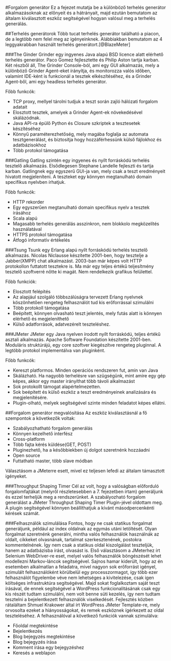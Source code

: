 #Forgalom generátor
Ez a fejezet mutatja be a különböző terhelés generátor alkalmazásoknak az előnyeit és a hátrányait, majd ezután bemutatom az általam kiválasztott eszköz segítségével hogyan valósul meg a terhelés generálás.

##Terhelés generátorok
Több tucat terhelés generátor található a piacon, de a legtöbb nem felel meg az igényeinknek. Alábbiakban bemutatom az 4 leggyakrabban használt terhelés generátort.[@BlazeMeter]

###The Ginder
Grinder egy ingyenes Java alapú BSD licence alatt elérhető terhelés generátor.  Paco Gomez fejlesztette és Philip Aston tartja karban. Két részből áll, The Grinder Console-ból, ami egy GUI alkalmazás, mely a különböző Grinder Agent-eket írányítja, és monitorozza valós időben, valamint IDE-ként is funkcionál a tesztek elkészítéséhez, és a Grinder Agent-ből, ami egy headless terhelés generátor.


Főbb funkcók:

* TCP proxy, mellyel tárolni tudjuk a teszt során zajló hálózati forgalom adatait
* Elosztott tesztek, amelyek a Grinder Agent-ek növekedésével skálázódnak.
* Java API-ra épülő Python és Closure szkriptek a tesztesetek készítéséhez
* Könnyű paraméterezhetőség, mely magába foglalja az automata tesztgenerálást, és biztosítja hogy hozzáférhessünk külső fájlokhoz és adatbázisokhoz
* Több protokol támogatása

###Gatling
Gatling szintén egy ingyenes és nyílt forráskódú terhelés tesztelő alkalmazás. Elsődlegesen Stephane Landelle fejleszti és tartja karban. Gatlingnek egy egyszerű GUI-ja van, mely csak a teszt eredményeit hivatott megjeleníteni. A teszteket egy könnyen megtanulható domain specifikus nyelvben írhatjuk.


Főbb funkcók:

* HTTP rekorder
* Egy egyszerűen megtanulható domain specifikus nyelv a tesztek írásához
* Scala alapú
* Magasabb terhelés generálás asszinkron, nem blokkolo megközelítés használatával
* HTTPS protokol támogatása
* Átfogó informatív értékelés

###Tsung
Tsunk egy Erlang alapú nyílt forráskódú terhelés tesztelő alkalmazás. Nicolas Niclausse készítette 2001-ben, hogy tesztelje a Jabber(XMPP) chat alkalmazást. 2003-ban már képes volt HTTP protokollon futtatott tesztekre is. Ma már egy teljes értékű teljesítmény tesztelő szoftverré nőtte ki magát.
Nem rendelkezik grafikus felülettel.


Főbb funkciók:

* Elosztott felépítés
* Az alapjául szolgáló többszálúságra tervezett Erlang nyelvnek köszönhetően rengeteg felhasználót tud kis erőforrással szimulálni
* Több protokoll támogatása
* Beépített, könnyen olvasható teszt jelentés, mely futás alatt is könnyen elérhető és megjeleníthető
* Külső adatforrások, adatvezérelt teszteléshez.

###JMeter
JMeter egy Java nyelven írodott nyílt forráskódú, teljes értékű asztali alkalmazás. Apache Software Foundation készítette 2001-ben. Moduláris struktúrájú, egy core szoftver kiegészítve rengeteg pluginnal. A legtöbb protokol implementálva van pluginként.


Főbb funkcók:

* Kereszt platformos. Minden operációs rendszeren fut, amin van Java
* Skálázható. Ha nagyobb terhelésre van szügségünk, mint amire egy gép képes, akkor egy master irányíthat több távoli alkalmazást
* Sok protokollt támogat alapértelmezetten.
* Sok beépített és külső eszköz a teszt eredményeinek analizására és megjelenítésére.
* Plugin-olható, melyek segítségével szinte minden feladatot képes ellátni.

##Forgalom generátor megvalósítása
Az eszköz kiválasztásnál a fő szempontok a következők voltak:

* Szabályozhatható forgalom generálás
* Könnyen kezelhető interfész
* Cross-platform
* Több fajta kérés küldése(GET, POST)
* Pluginezhető, ha a későbbiekben új dolgot szeretnénk hozzáadni
* Open source
* Futtatható master, több slave módban

Választásom a JMeterre esett, mivel ez teljesen lefedi az általam támasztott igényeket.

###Throughput Shaping Timer
Cél az volt, hogy a valóságban előforduló forgalomfajtákat (melyről részletesebben a 7. fejezetben írtam) generáljunk és ezzel terheljük meg a rendszerünket.
A szabályozható forgalom generálást a JMeter Throughput Shaping Timer Plugin-jével oldottam meg. A plugin segítségével könnyen beállíthatjuk a kívánt másodpercenkénti kérések számát.

###Felhasználók szimulálása
Fontos, hogy ne csak statikus forgalmat generáljunk, például az index oldalnak az egymás utáni letöltését. Olyan forgalmat szeretnénk generálni, mintha valós felhasználók használnák az oldalt, cikkeket olvasnának, tartalmat szerkesztenének, postokra kommentelnének. Így nem csak a statikus oldal kiszolgálást teszteljük, hanem az adatbázisba írást, olvasást is.
Első választásom a JMeterhez írt Selenium WebDriver-re eset, melyel valós felhasználók böngészését lehet modellezni Markov-láncok segítségével. Sajnos hamar kiderült, hogy az én esetemben alkalmatlan a feladatra, mivel nagyon sok erőforrást igényel, szimulált felhasználóként körülbelül egy processzormagot, így több ezer felhasználót figyelembe véve nem lehetséges a kivitelezése, csak igen költséges infrastruktúra segítségével.
Majd sokat foglalkoztam saját teszt írásával, de ennek segítségével a WordPress funkcionalitásának csak egy kis részét tudtam szimulálni, nem volt benne süti kezelés, így nem tudtam tesztelni a bejelentkezett felhasználók viselkedését. Fejlesztés közben rátaláltam Shmuel Krakower által írt WordPress JMeter Template-re, mely orvosolta ezeket a hiányosságokat, és remek eszköznek ígérkezett az oldal teszteléséhez.
A felhasználóval a következő funkciók vannak szimulálva:

* Főoldal megtekintése
* Bejelentkezés
* Blog bejegyzés megtekintése
* Blog bejegyzés írása
* Komment írása egy bejegyzéshez
* Keresés a weblapon

